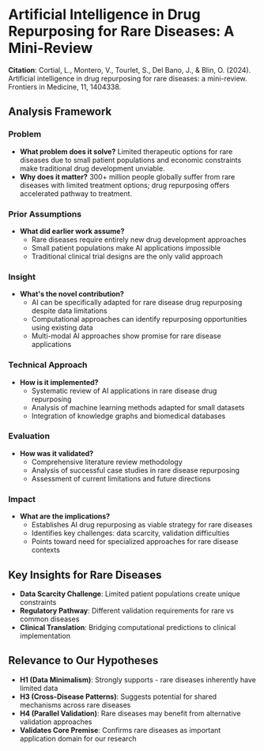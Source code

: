 # Artificial Intelligence in Drug Repurposing for Rare Diseases: A Mini-Review

**Citation**: Cortial, L., Montero, V., Tourlet, S., Del Bano, J., & Blin, O. (2024). Artificial intelligence in drug repurposing for rare diseases: a mini-review. Frontiers in Medicine, 11, 1404338.

## Analysis Framework

### Problem
- **What problem does it solve?** Limited therapeutic options for rare diseases due to small patient populations and economic constraints make traditional drug development unviable.
- **Why does it matter?** 300+ million people globally suffer from rare diseases with limited treatment options; drug repurposing offers accelerated pathway to treatment.

### Prior Assumptions
- **What did earlier work assume?**
  - Rare diseases require entirely new drug development approaches
  - Small patient populations make AI applications impossible
  - Traditional clinical trial designs are the only valid approach

### Insight  
- **What's the novel contribution?** 
  - AI can be specifically adapted for rare disease drug repurposing despite data limitations
  - Computational approaches can identify repurposing opportunities using existing data
  - Multi-modal AI approaches show promise for rare disease applications

### Technical Approach
- **How is it implemented?**
  - Systematic review of AI applications in rare disease drug repurposing
  - Analysis of machine learning methods adapted for small datasets
  - Integration of knowledge graphs and biomedical databases

### Evaluation
- **How was it validated?**
  - Comprehensive literature review methodology
  - Analysis of successful case studies in rare disease repurposing
  - Assessment of current limitations and future directions

### Impact
- **What are the implications?**
  - Establishes AI drug repurposing as viable strategy for rare diseases
  - Identifies key challenges: data scarcity, validation difficulties
  - Points toward need for specialized approaches for rare disease contexts

## Key Insights for Rare Diseases
- **Data Scarcity Challenge**: Limited patient populations create unique constraints
- **Regulatory Pathway**: Different validation requirements for rare vs common diseases  
- **Clinical Translation**: Bridging computational predictions to clinical implementation

## Relevance to Our Hypotheses
- **H1 (Data Minimalism)**: Strongly supports - rare diseases inherently have limited data
- **H3 (Cross-Disease Patterns)**: Suggests potential for shared mechanisms across rare diseases
- **H4 (Parallel Validation)**: Rare diseases may benefit from alternative validation approaches
- **Validates Core Premise**: Confirms rare diseases as important application domain for our research